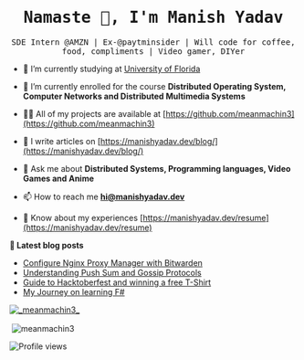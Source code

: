 <h1 align="center"><samp>
  Namaste 🙏, I'm Manish Yadav <samp>
</h1>
<p align="center">
  <samp>
  SDE Intern @AMZN | Ex-@paytminsider | Will code for coffee, food, compliments | Video gamer, DIYer
  </samp>
  
</p>

- 🔭 I’m currently studying at [University of Florida](https://cise.ufl.edu/)

- 🌱 I’m currently enrolled for the course **Distributed Operating System, Computer Networks and Distributed Multimedia Systems**

- 👨‍💻 All of my projects are available at [https://github.com/meanmachin3](https://github.com/meanmachin3)

- 📝 I write articles on [https://manishyadav.dev/blog/](https://manishyadav.dev/blog/)

- 💬 Ask me about **Distributed Systems, Programming languages, Video Games and Anime**

- 📫 How to reach me **hi@manishyadav.dev**

- 📄 Know about my experiences [https://manishyadav.dev/resume](https://manishyadav.dev/resume)


**📕 Latest blog posts**
<!-- BLOG-POST-LIST:START -->
- [Configure Nginx Proxy Manager with Bitwarden](https://manisyadav.dev/blog/configure-nginx-proxy-manager-with-bitwarden)
- [Understanding Push Sum and Gossip Protocols](https://manisyadav.dev/blog/gossip-push-sum-protocols)
- [Guide to Hacktoberfest and winning a free T-Shirt](https://manisyadav.dev/blog/guide-to-hacktoberfest)
- [My Journey on learning F#](https://manisyadav.dev/blog/learning-fsharp)
<!-- BLOG-POST-LIST:END -->



<p align="left"> <a href="https://twitter.com/_meanmachin3_" target="blank"><img src="https://img.shields.io/twitter/follow/_meanmachin3_?logo=twitter&style=for-the-badge" alt="_meanmachin3_" /></a> </p><p>&nbsp;<img align="center" src="https://github-readme-stats.vercel.app/api?username=meanmachin3&show_icons=true&locale=en" alt="meanmachin3" /></p>

<p align="left">
  <img src="https://gpvc.arturio.dev/meanmachin3" alt="Profile views" />
</p>
